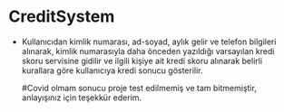 # CreditSystem

- Kullanıcıdan kimlik numarası, ad-soyad, aylık gelir ve telefon bilgileri alınarak, kimlik
  numarasıyla daha önceden yazıldığı varsayılan kredi skoru servisine gidilir ve ilgili kişiye
  ait kredi skoru alınarak belirli kurallara göre kullanıcıya kredi sonucu gösterilir.
  
  #Covid olmam sonucu proje test edilmemiş ve tam bitmemiştir, anlayışınız için teşekkür ederim.
